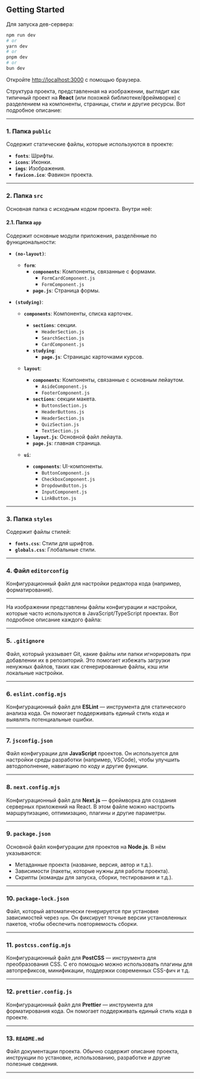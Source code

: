 ## Getting Started

Для запуска дев-сервера:

```bash
npm run dev
# or
yarn dev
# or
pnpm dev
# or
bun dev
```

Откройте [http://localhost:3000](http://localhost:3000) с помощью браузера.

Структура проекта, представленная на изображении, выглядит как типичный проект на **React** (или похожей библиотеке/фреймворке) с разделением на компоненты, страницы, стили и другие ресурсы. Вот подробное описание:

---

### 1. **Папка `public`**
Содержит статические файлы, которые используются в проекте:
- **`fonts`**: Шрифты.
- **`icons`**: Иконки.
- **`imgs`**: Изображения.
- **`favicon.ico`**: Фавикон проекта.

---

### 2. **Папка `src`**
Основная папка с исходным кодом проекта. Внутри неё:

#### 2.1. **Папка `app`**
Содержит основные модули приложения, разделённые по функциональности:

- **`(no-layout)`**:
  - **`form`**:
    - **`components`**: Компоненты, связанные с формами.
      - `FormCardComponent.js`
      - `FormComponent.js`
    - **`page.js`**: Страница формы.

- **`(studying)`**:
  - **`components`**: Компоненты, списка карточек.
    - **`sections`**: секции.
      - `HeaderSection.js`
      - `SearchSection.js`
      - `CardComponent.js`
    - **`studying`**:
      - **`page.js`**: Страницас карточками курсов.

  - **`layout`**:
    - **`components`**: Компоненты, связанные с основным лейаутом.
      - `AsideComponent.js`
      - `FooterComponent.js`
    - **`sections`**: секции макета.
      - `ButtonsSection.js`
      - `HeaderButtons.js`
      - `HeaderSection.js`
      - `QuizSection.js`
      - `TextSection.js`
    - **`layout.js`**: Основной файл лейаута.
    - **`page.js`**: главная страница.

  - **`ui`**:
    - **`components`**: UI-компоненты.
      - `ButtonComponent.js`
      - `CheckboxComponent.js`
      - `DropdownButton.js`
      - `InputComponent.js`
      - `LinkButton.js`

---

### 3. **Папка `styles`**
Содержит файлы стилей:
- **`fonts.css`**: Стили для шрифтов.
- **`globals.css`**: Глобальные стили.

---

### 4. **Файл `editorconfig`**
Конфигурационный файл для настройки редактора кода (например, форматирования).

---
На изображении представлены файлы конфигурации и настройки, которые часто используются в JavaScript/TypeScript проектах. Вот подробное описание каждого файла:

---

### 5. **`.gitignore`**
Файл, который указывает Git, какие файлы или папки игнорировать при добавлении их в репозиторий. Это помогает избежать загрузки ненужных файлов, таких как сгенерированные файлы, кэш или локальные настройки.

---

### 6. **`eslint.config.mjs`**
Конфигурационный файл для **ESLint** — инструмента для статического анализа кода. Он помогает поддерживать единый стиль кода и выявлять потенциальные ошибки.

---

### 7. **`jsconfig.json`**
Файл конфигурации для **JavaScript** проектов. Он используется для настройки среды разработки (например, VSCode), чтобы улучшить автодополнение, навигацию по коду и другие функции.

---

### 8. **`next.config.mjs`**
Конфигурационный файл для **Next.js** — фреймворка для создания серверных приложений на React. В этом файле можно настроить маршрутизацию, оптимизацию, плагины и другие параметры.

---

### 9. **`package.json`**
Основной файл конфигурации для проектов на **Node.js**. В нём указываются:
- Метаданные проекта (название, версия, автор и т.д.).
- Зависимости (пакеты, которые нужны для работы проекта).
- Скрипты (команды для запуска, сборки, тестирования и т.д.).

---

### 10. **`package-lock.json`**
Файл, который автоматически генерируется при установке зависимостей через `npm`. Он фиксирует точные версии установленных пакетов, чтобы обеспечить повторяемость сборки.

---

### 11. **`postcss.config.mjs`**
Конфигурационный файл для **PostCSS** — инструмента для преобразования CSS. С его помощью можно использовать плагины для автопрефиксов, минификации, поддержки современных CSS-фич и т.д.

---

### 12. **`prettier.config.js`**
Конфигурационный файл для **Prettier** — инструмента для форматирования кода. Он помогает поддерживать единый стиль кода в проекте.

---

### 13. **`README.md`**
Файл документации проекта. Обычно содержит описание проекта, инструкции по установке, использованию, разработке и другие полезные сведения.

---
